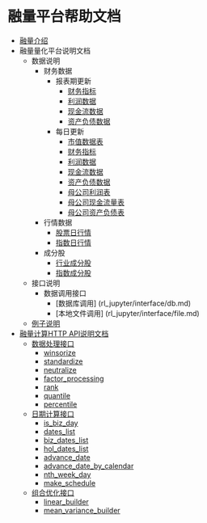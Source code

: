 # 融量平台帮助文档

* [融量介绍](README.md)
* 融量量化平台说明文档
    * 数据说明
    	* 财务数据
    		* 报表期更新
    			* [财务指标](rl_jupyter/data/finance/report_update/indicator.md)
    			* [利润数据](rl_jupyter/data/finance/report_update/income.md) 
    			* [现金流数据](rl_jupyter/data/finance/report_update/cash_flow.md) 
    			* [资产负债数据](rl_jupyter/data/finance/report_update/balance.md) 
    		* 每日更新
    			* [市值数据表](rl_jupyter/data/finance/every_update/valuation.md)
    			* [财务指标](rl_jupyter/data/finance/every_update/indicator.md)
    			* [利润数据](rl_jupyter/data/finance/every_update/income.md) 
    			* [现金流数据](rl_jupyter/data/finance/every_update/cash_flow.md)  
    			* [资产负债数据](rl_jupyter/data/finance/every_update/balance.md) 
    			* [母公司利润表](rl_jupyter/data/finance/every_update/stk_income_statement_parent.md)
    			* [母公司现金流量表](rl_jupyter/data/finance/every_update/stk_cashflow_statement_parent.md)
    			* [母公司资产负债表](rl_jupyter/data/finance/every_update/stk_balance_statement_parent.md)
    	* 行情数据
    		* [股票日行情](rl_jupyter/data/market/stock_daily.md)
    		* [指数日行情](rl_jupyter/data/market/index_daily.md)
    	* 成分股
    		* [行业成分股](rl_jupyter/data/constitution/industry.md)
    		* [指数成分股](rl_jupyter/data/constitution/index.md) 
    * 接口说明
    	* 数据调用接口
    		* [数据库调用] (rl_jupyter/interface/db.md)
    		* [本地文件调用] (rl_jupyter/interface/file.md) 
    * [例子说明](rl_jupyter/example/Quick_Start_2.md)
* [融量计算HTTP API说明文档](rl_calc/interface_help.md)
	* [数据处理接口](rl_calc/interface_help.md)
		* [winsorize](rl_calc/data/winsorize.md)
		* [standardize](rl_calc/data/standardize.md)
		* [neutralize](rl_calc/data/neutralize.md)
		* [factor_processing](rl_calc/data/factor_processing.md)
		* [rank](rl_calc/data/rank.md)
		* [quantile](rl_calc/data/quantile.md)
		* [percentile](rl_calc/data/percentile.md)
	* [日期计算接口](rl_calc/interface_help.md)
		* [is_biz_day](rl_calc/date/is_biz_day.md)
		* [dates_list](rl_calc/date/dates_list.md) 
		* [biz_dates_list](rl_calc/date/biz_dates_list.md) 
		* [hol_dates_list](rl_calc/date/hol_dates_list.md)
		* [advance_date](rl_calc/date/advance_date.md)
		* [advance_date_by_calendar](rl_calc/date/advance_date_by_calendar.md)
		* [nth_week_day](rl_calc/date/nth_week_day.md)
		* [make_schedule](rl_calc/date/make_schedule.md)
	* [组合优化接口](rl_calc/interface_help.md)
		* [linear_builder](rl_calc/portfolio/linear_builder.md)
		* [mean_variance_builder](rl_calc/portfolio/mean_variance_builder.md) 